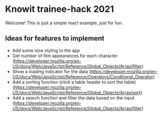 # Knowit trainee-hack 2021

Welcome! This is just a simple react example, just for fun. 

## Ideas for features to implement

* Add some nice styling to the app 
* Get number of film appearances for each character (https://developer.mozilla.org/en-US/docs/Web/JavaScript/Reference/Global_Objects/Array/filter)
* Show a loading indicator for the data (https://developer.mozilla.org/en-US/docs/Web/JavaScript/Reference/Operators/Conditional_Operator)
* Add a sorting function (click a table header to sort the table) (https://developer.mozilla.org/en-US/docs/Web/JavaScript/Reference/Global_Objects/Array/sort)
* Add a search function and filter the data based on the input (https://developer.mozilla.org/en-US/docs/Web/JavaScript/Reference/Global_Objects/Array/filter)